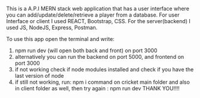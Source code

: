 This is a A.P.I MERN stack web application that has a user interface where you can add/update/delete/retrieve a player from a database. 
For user Interface or client I used REACT, Bootstrap, CSS. For the server(backend) I used JS, NodeJS, Express, Postman.

To use this app open the terminal and write:
1. npm run dev   (will open both back and front) on port 3000
3. alternatively you can run the backend on port 5000, and frontend on port 3000
2. if not working check if node modules installed and check if you have the last version of node 
3. if still not working, run:
npm i       command on cricket main folder and also in client folder as well, then try again :  npm run dev
THANK YOU!!!!
